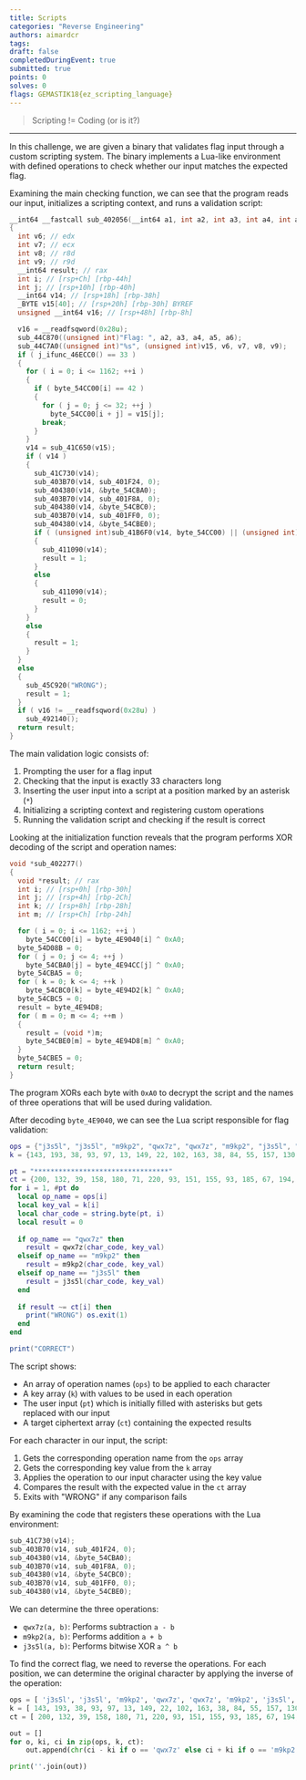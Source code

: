 ```yaml
---
title: Scripts
categories: "Reverse Engineering"
authors: aimardcr
tags: 
draft: false
completedDuringEvent: true
submitted: true
points: 0
solves: 0
flags: GEMASTIK18{ez_scripting_language}
---
```


> Scripting != Coding (or is it?)

---

In this challenge, we are given a binary that validates flag input through a custom scripting system. The binary implements a Lua-like environment with defined operations to check whether our input matches the expected flag.

Examining the main checking function, we can see that the program reads our input, initializes a scripting context, and runs a validation script:

```c
__int64 __fastcall sub_402056(__int64 a1, int a2, int a3, int a4, int a5, int a6)
{
  int v6; // edx
  int v7; // ecx
  int v8; // r8d
  int v9; // r9d
  __int64 result; // rax
  int i; // [rsp+Ch] [rbp-44h]
  int j; // [rsp+10h] [rbp-40h]
  __int64 v14; // [rsp+18h] [rbp-38h]
  _BYTE v15[40]; // [rsp+20h] [rbp-30h] BYREF
  unsigned __int64 v16; // [rsp+48h] [rbp-8h]

  v16 = __readfsqword(0x28u);
  sub_44C870((unsigned int)"Flag: ", a2, a3, a4, a5, a6);
  sub_44C7A0((unsigned int)"%s", (unsigned int)v15, v6, v7, v8, v9);
  if ( j_ifunc_46ECC0() == 33 )
  {
    for ( i = 0; i <= 1162; ++i )
    {
      if ( byte_54CC00[i] == 42 )
      {
        for ( j = 0; j <= 32; ++j )
          byte_54CC00[i + j] = v15[j];
        break;
      }
    }
    v14 = sub_41C650(v15);
    if ( v14 )
    {
      sub_41C730(v14);
      sub_403B70(v14, sub_401F24, 0);
      sub_404380(v14, &byte_54CBA0);
      sub_403B70(v14, sub_401F8A, 0);
      sub_404380(v14, &byte_54CBC0);
      sub_403B70(v14, sub_401FF0, 0);
      sub_404380(v14, &byte_54CBE0);
      if ( (unsigned int)sub_41B6F0(v14, byte_54CC00) || (unsigned int)sub_404A40(v14, 0, 0xFFFFFFFFLL, 0, 0, 0) )
      {
        sub_411090(v14);
        result = 1;
      }
      else
      {
        sub_411090(v14);
        result = 0;
      }
    }
    else
    {
      result = 1;
    }
  }
  else
  {
    sub_45C920("WRONG");
    result = 1;
  }
  if ( v16 != __readfsqword(0x28u) )
    sub_492140();
  return result;
}
```

The main validation logic consists of:

1. Prompting the user for a flag input
2. Checking that the input is exactly 33 characters long
3. Inserting the user input into a script at a position marked by an asterisk (`*`)
4. Initializing a scripting context and registering custom operations
5. Running the validation script and checking if the result is correct

Looking at the initialization function reveals that the program performs XOR decoding of the script and operation names:

```c
void *sub_402277()
{
  void *result; // rax
  int i; // [rsp+0h] [rbp-30h]
  int j; // [rsp+4h] [rbp-2Ch]
  int k; // [rsp+8h] [rbp-28h]
  int m; // [rsp+Ch] [rbp-24h]

  for ( i = 0; i <= 1162; ++i )
    byte_54CC00[i] = byte_4E9040[i] ^ 0xA0;
  byte_54D08B = 0;
  for ( j = 0; j <= 4; ++j )
    byte_54CBA0[j] = byte_4E94CC[j] ^ 0xA0;
  byte_54CBA5 = 0;
  for ( k = 0; k <= 4; ++k )
    byte_54CBC0[k] = byte_4E94D2[k] ^ 0xA0;
  byte_54CBC5 = 0;
  result = byte_4E94D8;
  for ( m = 0; m <= 4; ++m )
  {
    result = (void *)m;
    byte_54CBE0[m] = byte_4E94D8[m] ^ 0xA0;
  }
  byte_54CBE5 = 0;
  return result;
}
```

The program XORs each byte with `0xA0` to decrypt the script and the names of three operations that will be used during validation.

After decoding `byte_4E9040`, we can see the Lua script responsible for flag validation:

```lua
ops = {"j3s5l", "j3s5l", "m9kp2", "qwx7z", "qwx7z", "m9kp2", "j3s5l", "j3s5l", "qwx7z", "j3s5l", "j3s5l", "qwx7z", "m9kp2", "j3s5l", "qwx7z", "j3s5l", "m9kp2", "j3s5l", "j3s5l", "m9kp2", "m9kp2", "qwx7z", "j3s5l", "m9kp2", "j3s5l", "m9kp2", "m9kp2", "j3s5l", "m9kp2", "qwx7z", "qwx7z", "qwx7z", "qwx7z"} 
k = {143, 193, 38, 93, 97, 13, 149, 22, 102, 163, 38, 84, 55, 157, 130, 12, 65, 133, 194, 3, 9, 162, 198, 41, 77, 20, 55, 76, 17, 192, 207, 104, 163}

pt = "*********************************" 
ct = {200, 132, 39, 158, 180, 71, 220, 93, 151, 155, 93, 185, 67, 194, 245, 111, 49, 236, 178, 113, 96, 272, 161, 54, 33, 77, 55, 43, 100, 289, 310, 205, 288} 
for i = 1, #pt do 
  local op_name = ops[i] 
  local key_val = k[i] 
  local char_code = string.byte(pt, i) 
  local result = 0 
  
  if op_name == "qwx7z" then 
    result = qwx7z(char_code, key_val) 
  elseif op_name == "m9kp2" then 
    result = m9kp2(char_code, key_val) 
  elseif op_name == "j3s5l" then 
    result = j3s5l(char_code, key_val) 
  end 
  
  if result ~= ct[i] then 
    print("WRONG") os.exit(1) 
  end 
end 

print("CORRECT") 
```

The script shows:

- An array of operation names (`ops`) to be applied to each character
- A key array (`k`) with values to be used in each operation
- The user input (`pt`) which is initially filled with asterisks but gets replaced with our input
- A target ciphertext array (`ct`) containing the expected results

For each character in our input, the script:

1. Gets the corresponding operation name from the `ops` array
2. Gets the corresponding key value from the `k` array
3. Applies the operation to our input character using the key value
4. Compares the result with the expected value in the `ct` array
5. Exits with "WRONG" if any comparison fails

By examining the code that registers these operations with the Lua environment:

```c
sub_41C730(v14);
sub_403B70(v14, sub_401F24, 0);
sub_404380(v14, &byte_54CBA0);
sub_403B70(v14, sub_401F8A, 0);
sub_404380(v14, &byte_54CBC0);
sub_403B70(v14, sub_401FF0, 0);
sub_404380(v14, &byte_54CBE0);
```

We can determine the three operations:

- `qwx7z(a, b)`: Performs subtraction `a - b`
- `m9kp2(a, b)`: Performs addition `a + b`
- `j3s5l(a, b)`: Performs bitwise XOR `a ^ b`

To find the correct flag, we need to reverse the operations. For each position, we can determine the original character by applying the inverse of the operation:

```py
ops = [ 'j3s5l', 'j3s5l', 'm9kp2', 'qwx7z', 'qwx7z', 'm9kp2', 'j3s5l', 'j3s5l', 'qwx7z', 'j3s5l', 'j3s5l', 'qwx7z', 'm9kp2', 'j3s5l', 'qwx7z', 'j3s5l', 'm9kp2', 'j3s5l', 'j3s5l', 'm9kp2', 'm9kp2', 'qwx7z', 'j3s5l', 'm9kp2', 'j3s5l', 'm9kp2', 'm9kp2', 'j3s5l', 'm9kp2', 'qwx7z', 'qwx7z', 'qwx7z', 'qwx7z' ]
k = [ 143, 193, 38, 93, 97, 13, 149, 22, 102, 163, 38, 84, 55, 157, 130, 12, 65, 133, 194, 3, 9, 162, 198, 41, 77, 20, 55, 76, 17, 192, 207, 104, 163 ]
ct = [ 200, 132, 39, 158, 180, 71, 220, 93, 151, 155, 93, 185, 67, 194, 245, 111, 49, 236, 178, 113, 96, 272, 161, 54, 33, 77, 55, 43, 100, 289, 310, 205, 288 ]

out = []
for o, ki, ci in zip(ops, k, ct): 
    out.append(chr(ci - ki if o == 'qwx7z' else ci + ki if o == 'm9kp2' else ci ^ ki))

print(''.join(out))
```
